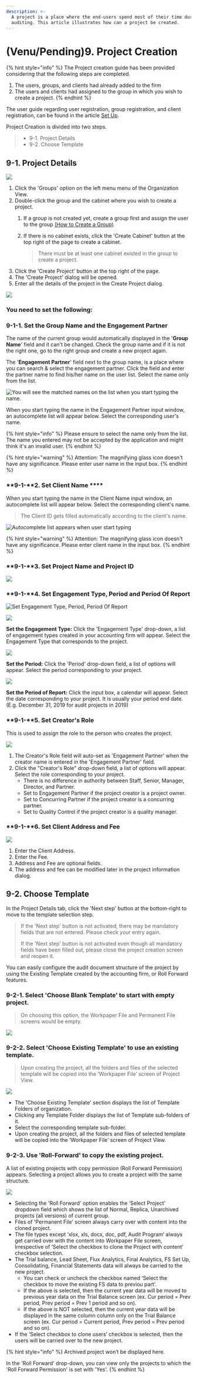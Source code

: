 ```yaml
---
description: >-
  A project is a place where the end-users spend most of their time during the
  auditing. This article illustrates how can a project be created.
---
```


# \(Venu/Pending\)9. Project Creation

{% hint style="info" %}
The Project creation guide has been provided considering that the following steps are completed.

1. The users, groups, and clients had already added to the firm
2. The users and clients had assigned to the group in which you wish to create a project.
{% endhint %}

The user guide regarding user registration, group registration, and client registration, can be found in the article [Set Up](../guide-by-function/).

Project Creation is divided into two steps.

> * 9-1. Project Details
> * 9-2. Choose Template

## 9-1. Project Details

![](../../.gitbook/assets/a_8_1-1.jpg)

1. Click the 'Groups' option on the left menu menu of the Organization View.
2. Double-click the group and the cabinet where you wish to create a project.
   1. If a group is not created yet, create a group first and assign the user to the group [\(How to Create a Group\)](../guide-by-function/groups-set-up-greater-than-groups.md)
   2. If there is no cabinet exists, click the 'Create Cabinet' button at the top right of the page to create a cabinet.

      > There must be at least one cabinet existed in the group to create a project.
3. Click the 'Create Project' button at the top right of the page.
4. The 'Create Project' dialog will be opened.
5. Enter all the details of the project in the Create Project dialog.

![](../../.gitbook/assets/a_8_2.jpg)

### You need to set the following:

### **9-1-1. Set the Group Name and the Engagement Partner**

The name of the current group would automatically displayed in the '**Group Name**' field and it can't be changed. Check the group name and if it is not the right one, go to the right group and create a new project again.

The '**Engagement Partner**' field next to the group name, is a place where you can search & select the engagement partner. Click the field and enter the partner name to find his/her name on the user list. Select the name only from the list.

![You will see the matched names on the list when you start typing the name.](../../.gitbook/assets/image-64.png)

When you start typing the name in the Engagement Partner input window, an autocomplete list will appear below. Select the corresponding user's name.

{% hint style="info" %}
Please ensure to select the name only from the list. The name you entered may not be accepted by the application and might think it's an invalid user.
{% endhint %}

{% hint style="warning" %}
Attention: The magnifying glass icon doesn't have any significance. Please enter user name in the input box.
{% endhint %}

### **9-1-**2. Set Client Name  ****

When you start typing the name in the Client Name input window, an autocomplete list will appear below. Select the corresponding client's name. 

> The Client ID gets filled automatically according to the client's name.

![Autocomplete list appears when user start typing](../../.gitbook/assets/client-select-input-edited_for-web.jpg)

{% hint style="warning" %}
Attention: The magnifying glass icon doesn't have any significance. Please enter client name in the input box.
{% endhint %}

### **9-1-**3. Set Project Name and Project ID

![](../../.gitbook/assets/project-title-and-id_for-web.jpg)

### **9-1-**4. Set Engagement Type, Period and Period Of Report

![Set Engagement Type, Period, Period Of Report](../../.gitbook/assets/engagement-type-period-period-of-report.png)

![](../../.gitbook/assets/a_8_5.jpg)

**Set the Engagement Type:** Click the 'Engagement Type' drop-down, a list of engagement types created in your accounting firm will appear. Select the Engagement Type that corresponds to the project.

![](../../.gitbook/assets/period%20%281%29.png)

**Set the Period:** Click the 'Period' drop-down field, a list of options will appear. Select the period corresponding to your project.

![](../../.gitbook/assets/a_8_6.jpg)

**Set the Period of Report:** Click the input box, a calendar will appear. Select the date corresponding to your project. It is usually your period end date. \(E.g. December 31, 2019 for audit projects in 2019\)

### **9-1-**5. Set Creator's Role 

This is used to assign the role to the person who creates the project.

![](../../.gitbook/assets/a_8_7.jpg)

1. The Creator's Role field will auto-set as 'Engagement Partner' when the creator name is entered in the 'Engagement Partner' field.
2. Click the "Creator's Role" drop-down field, a list of options will appear. Select the role corresponding to your project.
   * There is no difference in authority between Staff, Senior, Manager, Director, and Partner.
   * Set to Engagement Partner if the project creator is a project owner.
   * Set to Concurring Partner if the project creator is a concurring partner.
   * Set to Quality Control if the project creator is a quality manager.

### **9-1-**6. Set Client Address and Fee

![](../../.gitbook/assets/address-and-fee.png)

1. Enter the Client Address.
2. Enter the Fee. 
3. Address and Fee are optional fields. 
4. The address and fee can be modified later in the project information dialog.

## 9-2. Choose Template

In the Project Details tab, click the 'Next step' button at the bottom-right to move to the template selection step.

> If the 'Next step' button is not activated, there may be mandatory fields that are not entered. Please check your entry again.
>
> If the 'Next step' button is not activated even though all mandatory fields have been filled out, please close the project creation screen and reopen it.

You can easily configure the audit document structure of the project by using the Existing Template created by the accounting firm, or Roll Forward features.

### 9-2-1. Select 'Choose Blank Template' to start with empty project.

> On choosing this option, the Workpaper File and Permanent File screens would be empty.

![](../../.gitbook/assets/blank-temp.png)



### 9-2-2. Select 'Choose Existing Template' to use an existing template.

> Upon creating the project, all the folders and files of the selected template will be copied into the ‘Workpaper File’ screen of Project View.

![](../../.gitbook/assets/existing-templates.png)

* The 'Choose Existing Template' section displays the list of Template Folders of organization.
* Clicking any Template Folder displays the list of Template sub-folders of it.
* Select the corresponding template sub-folder.
* Upon creating the project, all the folders and files of selected template will be copied into the ‘Workpaper File’ screen of Project View.

### 9-2-3. Use 'Roll-Forward' to copy the existing project.

A list of existing projects with copy permission \(Roll Forward Permission\) appears. Selecting a project allows you to create a project with the same structure.

![](../../.gitbook/assets/roll-forward.png)

* Selecting the 'Roll Forward' option enables the ‘Select Project’ dropdown field which shows the list of Normal, Replica, Unarchived projects \(all versions\) of current group.
* Files of 'Permanent File' screen always carry over with content into the cloned project.
* The file types except ‘xlsx, xls, docx, doc, pdf, Audit Program’ always get carried over with the content into Workpaper File screen, Irrespective of ‘Select the checkbox to clone the Project with content’ checkbox selection.
* The Trial balance, Lead Sheet, Flux Analytics, Final Analytics, FS Set Up, Consolidating, Financial Statements data will always be carried to the new project.
  * You can check or uncheck the checkbox named ‘Select the checkbox to move the existing FS data to previou part’.
  * If the above is selected, then the current year data will be moved to previous year data on the Trial Balance screen \(ex. Cur period = Prev period, Prev period = Prev 1 period and so on\).
  * If the above is NOT selected, then the current year data will be displayed in the same column column only on the Trial Balance screen \(ex. Cur period = Current period, Prev period = Prev  period and so on\).
* If the ‘Select checkbox to clone users’ checkbox is selected, then the users will be carried over to the new project.

{% hint style="info" %}
Archived project won’t be displayed here.

In the 'Roll Forward' drop-down, you can view only the projects to which the 'Roll Forward Permission' is set with 'Yes'.
{% endhint %}

